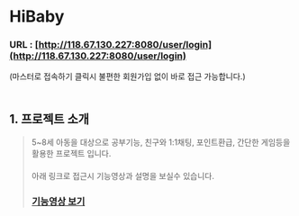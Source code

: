 # HiBaby
### URL : [http://118.67.130.227:8080/user/login](http://118.67.130.227:8080/user/login)
(마스터로 접속하기 클릭시 불편한 회원가입 없이 바로 접근 가능합니다.)
　   
　   

## 1. 프로젝트 소개
> 5~8세 아동을 대상으로 공부기능, 친구와 1:1채팅, 포인트환급, 간단한 게임등을 활용한 프로젝트 입니다.   
> 　   
> 아래 링크로 접근시 기능영상과 설명을 보실수 있습니다.
> ###        [기능영상 보기](http://118.67.132.252:8080/pj/hibabyTag)


